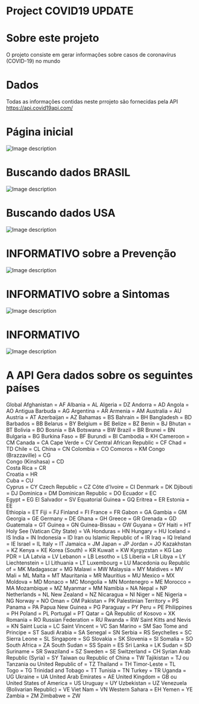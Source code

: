# Project COVID19 UPDATE

# Sobre este projeto
O projeto consiste em gerar informações sobre casos de coronavírus (COVID-19) no mundo

# Dados
Todas as informações contidas neste prrojeto são fornecidas pela API https://api.covid19api.com/
# Página inicial
![Image description](https://raw.githubusercontent.com/Antoniocfilho/Project_COVID19_UPDATE/master/Image_Proj/1.png)
# Buscando dados BRASIL
![Image description](https://raw.githubusercontent.com/Antoniocfilho/Project_COVID19_UPDATE/master/Image_Proj/2.png)
# Buscando dados USA
![Image description](https://raw.githubusercontent.com/Antoniocfilho/Project_COVID19_UPDATE/master/Image_Proj/3.png)
# INFORMATIVO sobre a Prevenção
![Image description](https://raw.githubusercontent.com/Antoniocfilho/Project_COVID19_UPDATE/master/Image_Proj/4.png)
# INFORMATIVO sobre a Sintomas
![Image description](https://raw.githubusercontent.com/Antoniocfilho/Project_COVID19_UPDATE/master/Image_Proj/5.png)
# INFORMATIVO 
![Image description](https://raw.githubusercontent.com/Antoniocfilho/Project_COVID19_UPDATE/master/Image_Proj/5.png)
# A API Gera dados sobre os seguintes países
Global
Afghanistan = AF
Albania = AL 
Algeria = DZ
Andorra = AD 
Angola = AO 
Antigua Barbuda = AG
Argentina = AR
Armenia = AM
Australia = AU 
Austria = AT
Azerbaijan = AZ
Bahamas = BS
Bahrain = BH
Bangladesh = BD 
Barbados = BB 
Belarus = BY 
Belgium = BE 
Belize = BZ 
Benin = BJ 
Bhutan = BT 
Bolivia = BO 
Bosnia = BA 
Botswana = BW 
Brazil = BR 
Brunei = BN 
Bulgaria = BG 
Burkina Faso = BF 
Burundi = BI 
Cambodia = KH 
Cameroon = CM 
Canada = CA 
Cape Verde = CV 
Central African Republic = CF 
Chad = TD 
Chile = CL 
China = CN 
Colombia = CO 
Comoros = KM 
Congo (Brazzaville) = CG  
Congo (Kinshasa) = CD  
Costa Rica = CR  
Croatia = HR  
Cuba = CU  
Cyprus = CY 
Czech Republic = CZ 
Côte d'Ivoire = CI 
Denmark = DK 
Djibouti = DJ 
Dominica = DM 
Dominican Republic = DO 
Ecuador = EC  
Egypt = EG 
El Salvador = SV 
Equatorial Guinea = GQ 
Eritrea = ER 
Estonia = EE  
Ethiopia = ET 
Fiji = FJ 
Finland = FI 
France = FR 
Gabon = GA 
Gambia = GM 
Georgia = GE 
Germany = DE 
Ghana = GH 
Greece = GR 
Grenada = GD 
Guatemala = GT 
Guinea = GN 
Guinea-Bissau = GW 
Guyana = GY
Haiti = HT 
Holy See (Vatican City State) = VA 
Honduras = HN 
Hungary = HU 
Iceland = IS 
India = IN 
Indonesia = ID 
Iran ou  Islamic Republic of = IR 
Iraq = IQ 
Ireland = IE 
Israel = IL
Italy = IT 
Jamaica = JM 
Japan = JP 
Jordan = JO 
Kazakhstan = KZ 
Kenya = KE 
Korea (South) = KR 
Kuwait = KW 
Kyrgyzstan = KG
Lao PDR = LA 
Latvia = LV 
Lebanon = LB 
Lesotho = LS 
Liberia = LR 
Libya = LY 
Liechtenstein = LI 
Lithuania = LT 
Luxembourg = LU 
Macedonia ou  Republic of = MK 
Madagascar = MG 
Malawi = MW 
Malaysia = MY 
Maldives = MV
Mali = ML 
Malta = MT 
Mauritania = MR 
Mauritius = MU 
Mexico = MX 
Moldova = MD 
Monaco = MC 
Mongolia = MN 
Montenegro = ME 
Morocco = MA 
Mozambique = MZ 
Myanmar = MM 
Namibia = NA 
Nepal = NP 
Netherlands = NL 
New Zealand = NZ 
Nicaragua = NI 
Niger = NE 
Nigeria = NG 
Norway = NO 
Oman = OM 
Pakistan = PK 
Palestinian Territory = PS 
Panama = PA 
Papua New Guinea = PG 
Paraguay = PY 
Peru = PE 
Philippines = PH 
Poland = PL 
Portugal = PT 
Qatar = QA 
Republic of Kosovo = XK 
Romania = RO 
Russian Federation = RU 
Rwanda = RW 
Saint Kitts and Nevis = KN 
Saint Lucia = LC 
Saint Vincent = VC 
San Marino = SM 
Sao Tome and Principe = ST 
Saudi Arabia = SA 
Senegal = SN 
Serbia = RS 
Seychelles = SC 
Sierra Leone = SL 
Singapore = SG 
Slovakia = SK 
Slovenia = SI 
Somalia = SO 
South Africa = ZA 
South Sudan = SS 
Spain = ES 
Sri Lanka = LK 
Sudan = SD 
Suriname = SR 
Swaziland = SZ 
Sweden = SE 
Switzerland = CH 
Syrian Arab Republic (Syria) = SY 
Taiwan ou  Republic of China = TW 
Tajikistan = TJ ou 
Tanzania ou  United Republic of = TZ 
Thailand = TH 
Timor-Leste = TL  
Togo = TG 
Trinidad and Tobago = TT 
Tunisia = TN 
Turkey = TR 
Uganda = UG 
Ukraine = UA 
United Arab Emirates = AE 
United Kingdom = GB ou 
United States of America = US 
Uruguay = UY 
Uzbekistan = UZ 
Venezuela (Bolivarian Republic) = VE 
Viet Nam = VN 
Western Sahara = EH 
Yemen = YE 
Zambia = ZM 
Zimbabwe = ZW 


